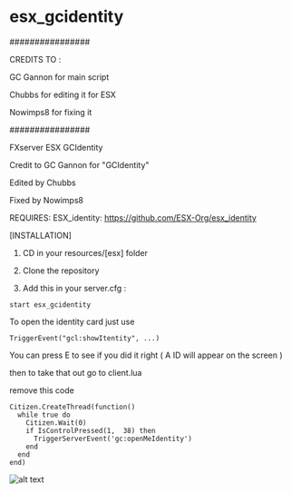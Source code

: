 # esx_gcidentity
################


CREDITS TO :


GC Gannon for main script

Chubbs for editing it for ESX

Nowimps8 for fixing it


################


FXserver ESX GCIdentity

Credit to GC Gannon for "GCIdentity"

Edited by Chubbs

Fixed by Nowimps8

REQUIRES: ESX_identity: https://github.com/ESX-Org/esx_identity 

[INSTALLATION]

1) CD in your resources/[esx] folder
2) Clone the repository


3) Add this in your server.cfg :

```
start esx_gcidentity
```
To open the identity card just use

```
TriggerEvent("gcl:showItentity", ...)
```

You can press E to see if you did it right ( A ID will appear on the screen ) 

then to take that out go to client.lua

remove this code

```
Citizen.CreateThread(function()
  while true do
    Citizen.Wait(0)
    if IsControlPressed(1,  38) then
      TriggerServerEvent('gc:openMeIdentity')
    end
  end
end)
```

![alt text](https://image.prntscr.com/image/CiKwlfZSQSWdhHcnw1x2EQ.png)
